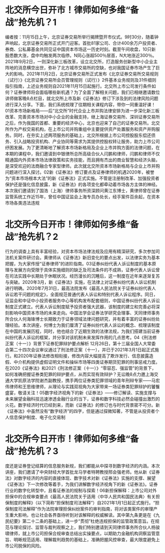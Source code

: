 # 北交所今日开市！律师如何多维“备战”抢先机？1

编者按：11月15日上午，北京证券交易所举行揭牌暨开市仪式。9时30分，随着钟声响起，北京证券交易所正式开门迎客。首批81家公司、合计400余万户投资者、券商、公私募基金共同见证中国资本市场这一历史时刻。截至午间收盘，10只新股悉数大涨，盘中均触发两次临停。N同心涨超500％居首，N大地涨近300％。2021年9月2日，一则深化新三板改革，设立北交所，打造服务创新型中小企业主阵地的消息横空出世，弥补了北方城市交易所的空缺，也对我国证券市场产生了巨大的影响。2021年11月2日，北京证券交易所正式发布《北京证券交易所交易规则（试行）》《北京证券交易所会员管理规则（试行）》2件基本业务规则及31件细则指引指南，上述业务规则自2021年11月15日起施行。北交所上市公司发行条件如何？证券律师将会面临哪些新机遇？为了全面了解相关问题，我们已相继邀请数位讲师做客晚8点栏目，就北交所上市及新《证券法》修订下涉及到的法律风险问题进行深入分享。下面，我们系统梳理了往期相关课程内容，带你一同重温好课！01资本市场新格局——后“北交所”时代企业上市并购法律安排为进一步深化新三板改革、完善资本市场对中小企业的金融支持，继上海证券交易所、深圳证券交易所之后，作为我国的首都、重要的经济中心，北京也迎来了自己的证券交易所。北交所作为产权交易机构，在上市公司并购重组中主要提供资产处置服务和资产并购服务。同时，在夯实上述两项服务的基础上，北交所根据上市公司控股股东偿还债务、引入战略投资机构、产业协同等需求为其提供控股权转让服务，助力上市公司纾困发展。为了更清晰地了解资本市场新格局及企业上市并购方面的法律问题，在本期的课程中，我们邀请到中银律所总所高级合伙人闫鹏和律师，闫鹏和律师不仅精通国内外资本市场法律政策和实务技能，而且拥有杰出的商业智慧和经济头脑，是深受欢迎的法商融合专家型律师。此次就北交所资本市场新格局与企业上市并购问题进行深入探讨。02新《证券法》修订要点及证券律师的机遇2020年，被誉为“资本市场根本大法”的新《证券法》正式实施。不管是注册制改革、加强投资者保护还是强化信息披露，新《证券法》的各项变化都牵动着市场各方主体的神经。本次我们邀请到了国浩（上海）律师事务所资深顾问黄江东博士，黄律师曾在证券监管系统工作近15年，曾任中国证监会上海专员办处长，经手案件百余起，在资本市场各类违法违规

# 北交所今日开市！律师如何多维“备战”抢先机？2

行为的调查上具有丰富经验，对资本市场法律法规及应用有精深研究，多次参加司法机关案件研讨会。黄律师从《证券法》新旧变化的要点出发，以法律实务为基本把握，为大家传授“证券律师”的进阶指南。03证券纠纷代表人诉讼制度的基本原理与发展方向受限于具体实施细则的缺乏及司法条件的不成熟，证券代表人诉讼曾在司法实践中长期处于休眠状况。经历漫长的沉睡后，这一制度在近年来逐渐复苏与突破。2020年3月，新《证券法》实施，在法律上对证券纠纷代表人诉讼机制进行明确。2020年7月31日，最高法院发布《最高人民法院关于证券纠纷代表人诉讼若干问题的规定》，全面规范普通代表人诉讼和特别代表人诉讼程序。同日，证监会和中证中小投资者服务中心等机构发布配套细则，中国证券纠纷代表人诉讼制度正式建立。代表人诉讼制度赋予投资者强大武器，该制度的建立和完善必将深刻影响中国资本市场的未来走向。中国法学会证券法学研究会理事、天同律师事务所合伙人何海锋博士长期致力于证券领域法律问题研究，并有着丰富的证券纠纷处理经验。本次讲座，何博士为我们厘清了证券纠纷代表人诉讼的概念、梳理该制度在中国的发展历程，同时，他也结合了近期生效的法律法规，为我们搭建当前证券纠纷代表人诉讼的框架，并分享对该机制未来发挥作用的几点思考。04《刑法修正案（十一）》背景下证券犯罪辩护要点解析 12月26日，第十三届全国人大常委会第二十四次会议审议通过了刑法修正案（十一），并已于2021年3月1日起正式施行。和2020年证券法修改相衔接，修改内容大幅提高了欺诈发行、信息披露造假、中介机构提供虚假证明文件和操纵市场等四类证券期货犯罪的刑事惩戒力度。在2020《证券法》和2021《刑法修正案（十一）》“零容忍、强监管”的背景下，如何准确把握证券类犯罪的辩护要点，从而实现有效辩护？无讼晚8点力邀上海交通大学凯原法学院谢杰副教授，携手两位证券类犯罪领域的青年刑辩专家——马宏伟律师和王思维律师，从理论与实践双视角为大家带来一场证券类犯罪辩护的饕餮盛宴，敬请关注！05数字经济视角下的新《证券法》——修订解读、实施支撑与未来展望金融科技迅速渗透金融行业的当下，证券和数字科技必然会碰撞出激烈的火花。数字经济时代已经到来，而新《证券法》的修订也与时代背景密不可分。新《证券法》中虽然没有“数字经济”的四字，但是通过探微知著，不管是从投资者个人信息保护制度、电子化交易制

# 北交所今日开市！律师如何多维“备战”抢先机？3

度还是证券登记结算的信息服务新规，我们都能从中探寻到数字经济的内涵。本次讲座，我们邀请了中央财经大学首批龙马学者特聘教授邢会强老师。他从新《证券法》对数字经济的内容的直接体现、数字技术对新《证券法》实施的支撑、展望《证券法》下一次修改等着手，为我们讲解数字经济视角下的新《证券法》。证券行业的数字化转型中，且看证券法的规制与探索！06新担保解释：上市公司对外担保中的合规审查要点《最高人民法院关于适用〈中华人民共和国民法典〉有关担保制度的解释》（以下简称“担保制度司法解释”）自2021年1月1日起正式施行。“担保制度司法解释”作为法院审理担保纠纷案件的审判指南，将对该类案件的审理产生重大影响，也让社会各界亟待听到对该解释的权威解读。其中第九条更是在《九民纪要》第二十二条的基础上，进一步“贯彻”杜绝违规担保的监管政策意旨。在规范与理论探讨、监管与裁判观察之上，我们特别邀请到天同律师事务所合伙人杨骏啸律师，就上市公司担保合规审查总结出实操要点，以期助力金融机构洞察监管意旨、明晰规范适用、理解裁判趋势的基础上，准确把握风控审查，最大限度避免上市公司脱保的风险。

